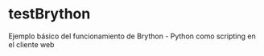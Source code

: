 # testBrython
Ejemplo básico del funcionamiento de Brython - Python como scripting en el cliente web
